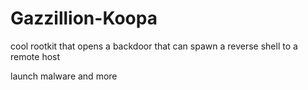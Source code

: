# Gazzillion-Koopa
cool rootkit that opens a backdoor that can spawn a reverse shell to a remote host

launch malware and more
